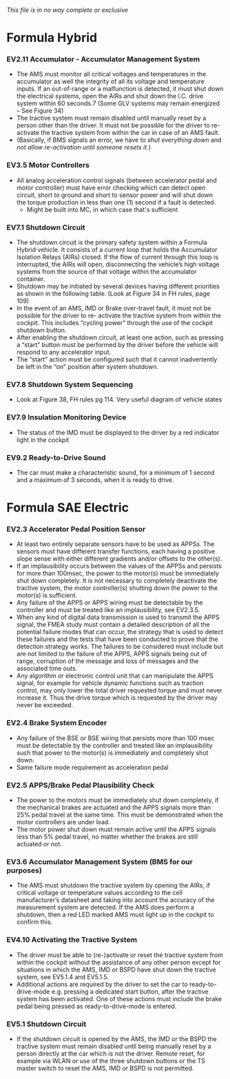 *This file is in no way complete or exclusive*

# Formula Hybrid

### EV2.11 Accumulator - Accumulator Management System
* The AMS must monitor all critical voltages and temperatures in the accumulator as well the integrity of all its voltage and temperature inputs. If an out-of-range or a malfunction is detected, it must shut down the electrical systems, open the AIRs and shut down the I.C. drive system within 60 seconds.7 (Some GLV systems may remain energized – See Figure 34)
* The tractive system must remain disabled until manually reset by a person other than the driver. It must not be possible for the driver to re-activate the tractive system from within the car in case of an AMS fault.
* (Basically, if BMS signals an error, we have to *shut everything down* and *not allow re-activation until someone resets it*.)

### EV3.5 Motor Controllers
* All analog acceleration control signals (between accelerator pedal and motor controller) must have error checking which can detect open circuit, short to ground and short to sensor power and will shut down the torque production in less than one (1) second if a fault is detected.
  * Might be built into MC, in which case that's sufficient

### EV7.1 Shutdown Circuit
* The shutdown circuit is the primary safety system within a Formula Hybrid vehicle. It consists of a current loop that holds the Accumulator Isolation Relays (AIRs) closed. If the flow of current through this loop is interrupted, the AIRs will open, disconnecting the vehicle’s high voltage systems from the source of that voltage within the accumulator container.
* Shutdown may be initiated by several devices having different priorities as shown in the following table. (Look at Figure 34 in FH rules, page 109)
* In the event of an AMS, IMD or Brake over-travel fault, it must not be possible for the driver to re- activate the tractive system from within the cockpit. This includes “cycling power” through the use of the cockpit shutdown button.
* After enabling the shutdown circuit, at least one action, such as pressing a “start” button must be performed by the driver before the vehicle will respond to any accelerator input.
* The “start” action must be configured such that it cannot inadvertently be left in the “on” position after system shutdown.

### EV7.8 Shutdown System Sequencing
* Look at Figure 38, FH rules pg 114. Very useful diagram of vehicle states

### EV7.9 Insulation Monitoring Device
* The status of the IMD must be displayed to the driver by a red indicator light in the cockpit

### EV9.2 Ready-to-Drive Sound
* The car must make a characteristic sound, for a minimum of 1 second and a maximum of 3 seconds, when it is ready to drive.

# Formula SAE Electric
### EV2.3 Accelerator Pedal Position Sensor
* At least two entirely separate sensors have to be used as APPSs. The sensors must have different transfer functions, each having a positive slope sense with either different gradients and/or offsets to the other(s).
* If an implausibility occurs between the values of the APPSs and persists for more than 100msec, the power to the motor(s) must be immediately shut down completely. It is not necessary to completely deactivate the tractive system, the motor controller(s) shutting down the power to the motor(s) is sufficient.
* Any failure of the APPS or APPS wiring must be detectable by the controller and must be treated like an implausibility, see EV2.3.5.
* When any kind of digital data transmission is used to transmit the APPS signal, the FMEA study must contain a detailed description of all the potential failure modes that can occur, the strategy that is used to detect these failures and the tests that have been conducted to prove that the detection strategy works. The failures to be considered must include but are not limited to the failure of the APPS, APPS signals being out of range, corruption of the message and loss of messages and the associated time outs.
* Any algorithm or electronic control unit that can manipulate the APPS signal, for example for vehicle dynamic functions such as traction control, may only lower the total driver requested torque and must never increase it. Thus the drive torque which is requested by the driver may never be exceeded.

### EV2.4 Brake System Encoder
* Any failure of the BSE or BSE wiring that persists more than 100 msec must be detectable by the controller and treated like an implausibility such that power to the motor(s) is immediately and completely shut down.
* Same failure mode requirement as acceleration pedal

### EV2.5 APPS/Brake Pedal Plausibility Check
* The power to the motors must be immediately shut down completely, if the mechanical brakes are actuated and the APPS signals more than 25% pedal travel at the same time. This must be demonstrated when the motor controllers are under load.
* The motor power shut down must remain active until the APPS signals less than 5% pedal travel, no matter whether the brakes are still actuated or not.

### EV3.6 Accumulator Management System (BMS for our purposes)
* The AMS must shutdown the tractive system by opening the AIRs, if critical voltage or temperature values according to the cell manufacturer’s datasheet and taking into account the accuracy of the measurement system are detected. If the AMS does perform a shutdown, then a red LED marked AMS must light up in the cockpit to confirm this.

### EV4.10 Activating the Tractive System
* The driver must be able to (re-)activate or reset the tractive system from within the cockpit without the assistance of any other person except for situations in which the AMS, IMD or BSPD have shut down the tractive system, see EV5.1.4 and EV5.1.5.
* Additional actions are required by the driver to set the car to ready-to-drive-mode e.g. pressing a dedicated start button, after the tractive system has been activated. One of these actions must include the brake pedal being pressed as ready-to-drive-mode is entered.

### EV5.1 Shutdown Circuit
* If the shutdown circuit is opened by the AMS, the IMD or the BSPD the tractive system must remain disabled until being manually reset by a person directly at the car which is not the driver. Remote reset, for example via WLAN or use of the three shutdown buttons or the TS master switch to reset the AMS, IMD or BSPD is not permitted.
